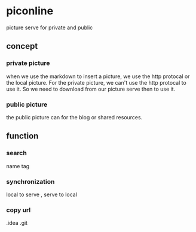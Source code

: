 # piconline
picture serve for private and public 

## concept
### private picture 
when we use the markdown to insert a picture, we use the http protocal or the local picture. 
For the private picture, we can't use the http protocal to use it. So we need to download from our picture serve then to use it. 
### public picture 
the public picture can for the blog or shared resources. 

## function
### search 
name tag 
### synchronization
local to serve , serve to local
### copy url
.idea
.git




